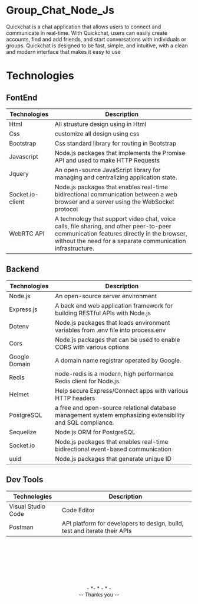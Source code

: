 # Group_Chat_Node_Js
Quickchat is a chat application that allows users to connect and communicate in real-time. With Quickchat, users can easily create accounts, find and add friends, and start conversations with individuals or groups. Quickchat is designed to be fast, simple, and intuitive, with a clean and modern interface that makes it easy to use

# Technologies
## FontEnd
| Technologies	| Description   |
| ------------- | ------------- |
| Html  | 	All strusture design using in Html | 
| Css | 	customize all design using css  | 
| Bootstrap | 	Css standard library for routing in Bootstrap | 
| Javascript | Node.js packages that implements the Promise API and used to make HTTP Requests | 
| Jquery | 	An open-source JavaScript library for managing and centralizing application state. |  
| Socket.io-client | 	Node.js packages that enables real-time bidirectional communication between a web browser and a server using the WebSocket protocol | 
| WebRTC API	| A technology that support video chat, voice calls, file sharing, and other peer-to-peer communication features directly in the browser, without the need for a separate communication infrastructure. | 
 

## Backend
| Technologies	| Description   |
| ------------- | ------------- |
| Node.js	      | An open-source server environment |
| Express.js	  | A back end web application framework for building RESTful APIs with Node.js
| Dotenv	|  Node.js packages that loads environment variables from .env file into process.env| | | 
| Cors | 	Node.js packages that can be used to enable CORS with various options |   
| Google Domain	| A  domain name registrar operated by Google. | 
| Redis	| node-redis is a modern, high performance Redis client for Node.js. | 
| Helmet | 	Help secure Express/Connect apps with various HTTP headers | 
| PostgreSQL | 	a free and open-source relational database management system emphasizing extensibility and SQL compliance. | 
| Sequelize| 	Node.js ORM for PostgreSQL | 
| Socket.io | 	Node.js packages that enables real-time bidirectional event-based communication | 
| uuid | 	Node.js packages that generate unique ID | 

##  Dev Tools
 | Technologies	 | Description | 
 | ------------- | ------------- |
 | Visual Studio Code | 	Code Editor | 
 | Postman | 	API platform for developers to design, build, test and iterate their APIs | 

<br> 
<br> 
<br> 
<br> 
<br> 
<br> 

<p align="center">
 - *- * - * - <br> 
-- Thanks you --
</p>

